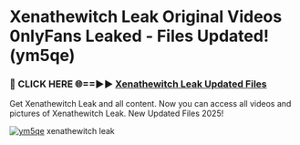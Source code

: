# Xenathewitch Leak Original Videos 0nlyFans Leaked - Files Updated! (ym5qe)

<h3>🔴 CLICK HERE 🌐==►► <a href="https://tinyurl.com/2jnfzry5" rel="nofollow">Xenathewitch Leak Updated Files</a></h3>

Get Xenathewitch Leak and all content. Now you can access all videos and pictures of Xenathewitch Leak. New Updated Files 2025!

[![ym5qe](https://i.imgur.com/GyGTBgg.gif)](https://tinyurl.com/2jnfzry5)
xenathewitch leak